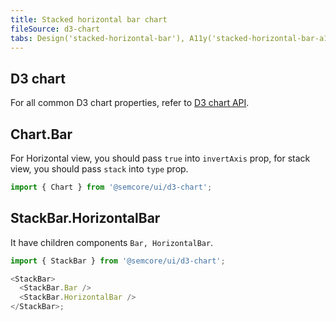 ```yaml
---
title: Stacked horizontal bar chart
fileSource: d3-chart
tabs: Design('stacked-horizontal-bar'), A11y('stacked-horizontal-bar-a11y'), API('stacked-horizontal-bar-api'), Examples('stacked-horizontal-bar-d3-code'), Changelog('d3-chart-changelog')
---
```


## D3 chart

For all common D3 chart properties, refer to [D3 chart API](/data-display/d3-chart/d3-chart-api).

## Chart.Bar

For Horizontal view, you should pass `true` into `invertAxis` prop, for stack view, you should pass `stack` into `type` prop.

```js
import { Chart } from '@semcore/ui/d3-chart';
```

<TypesView type="BarChartProps" :types={...types} />

## StackBar.HorizontalBar

It have children components `Bar, HorizontalBar`.

```js
import { StackBar } from '@semcore/ui/d3-chart';

<StackBar>
  <StackBar.Bar />
  <StackBar.HorizontalBar />
</StackBar>;
```

<TypesView type="StackBarProps" :types={...types} />

<script setup>import { data as types } from '@types.data.ts';</script>
